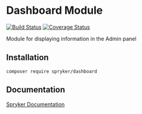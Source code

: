 # Dashboard Module
[![Build Status](https://travis-ci.org/spryker/dashboard.svg)](https://travis-ci.org/spryker/dashboard)
[![Coverage Status](https://coveralls.io/repos/github/spryker/dashboard/badge.svg)](https://coveralls.io/github/spryker/dashboard)

Module for displaying information in the Admin panel

## Installation

```
composer require spryker/dashboard
```

## Documentation

[Spryker Documentation](https://academy.spryker.com/developing_with_spryker/module_guide/modules.html)

